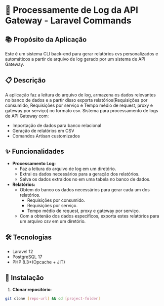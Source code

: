 # 🚀 Processamente de Log da API Gateway - Laravel Commands

## 📚 Propósito da Aplicação

Este é um sistema CLI back-end para gerar relatórios cvs personalizados e automáticos a partir de arquivo de log gerado por um sistema de API Gateway.

## 📋 Descrição
A aplicação faz a leitura do arquivo de log, armazena os dados relevantes no banco de dados e a partir disso exporta relatórios(Requisições por consumido, Requisições por serviço e Tempo médio de request, proxy e gateway por serviço) no formato csv.
Sistema para processamento de logs de API Gateway com:
- Importação de dados para banco relacional
- Geração de relatórios em CSV
- Comandos Artisan customizados

## ✨ Funcionalidades

* **Processamento Log:**
    * Faz a leitura do arquivo de log em um diretório.
    * Extrai os dados necessários para a geração dos relatórios.
    * Salva os dados extraidos no em uma tabela no banco de dados.
* **Relatórios:**
    * Obtem do banco os dados necessários para gerar cada um dos relatórios.
        * Requisições por consumido.
        * Requisições por serviço.
        * Tempo médio de request, proxy e gateway por serviço.
    * Com a obtenão dos dados específicos, exporta estes relatórios para um arquivo csv em um diretório.

## 🛠 Tecnologias
- Laravel 12
- PostgreSQL 17
- PHP 8.3+(Opcache + JIT)

## 🔧 Instalação

1. **Clonar repositório**:
```bash
git clone [repo-url] && cd [project-folder]